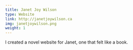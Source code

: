 ```yaml
---
title: Janet Joy Wilson
type: Website
link: http://janetjoywilson.ca
img: janetjoywilson.png
weight: 1
---
```


I created a novel website for Janet, one that felt like a book. 
